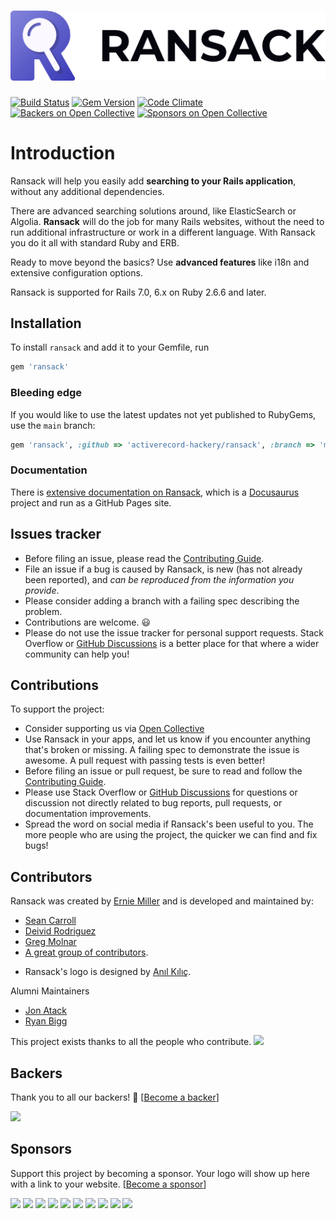 # ![Ransack](./docs/static/logo/ransack-h.png "Ransack")

[![Build Status](https://github.com/activerecord-hackery/ransack/workflows/test/badge.svg)](https://github.com/activerecord-hackery/ransack/actions)
[![Gem Version](https://badge.fury.io/rb/ransack.svg)](http://badge.fury.io/rb/ransack)
[![Code Climate](https://codeclimate.com/github/activerecord-hackery/ransack/badges/gpa.svg)](https://codeclimate.com/github/activerecord-hackery/ransack)
[![Backers on Open Collective](https://opencollective.com/ransack/backers/badge.svg)](#backers) [![Sponsors on Open Collective](https://opencollective.com/ransack/sponsors/badge.svg)](#sponsors)

# Introduction

Ransack will help you easily add **searching to your Rails application**, without any additional dependencies.

There are advanced searching solutions around, like ElasticSearch or Algolia. **Ransack** will do the job for many Rails websites, without the need to run additional infrastructure or work in a different language. With Ransack you do it all with standard Ruby and ERB.

Ready to move beyond the basics? Use **advanced features** like i18n and extensive configuration options.

Ransack is supported for Rails 7.0, 6.x on Ruby 2.6.6 and later.

## Installation

To install `ransack` and add it to your Gemfile, run

```ruby title='Gemfile'
gem 'ransack'
```

### Bleeding edge

If you would like to use the latest updates not yet published to RubyGems, use the `main` branch:

```ruby title='Gemfile'
gem 'ransack', :github => 'activerecord-hackery/ransack', :branch => 'main'
```

### Documentation

There is [extensive documentation on Ransack](https://activerecord-hackery.github.io/ransack/), which is a [Docusaurus](https://docusaurus.io/) project and run as a GitHub Pages site.

## Issues tracker

* Before filing an issue, please read the [Contributing Guide](CONTRIBUTING.md).
* File an issue if a bug is caused by Ransack, is new (has not already been reported), and _can be reproduced from the information you provide_.
* Please consider adding a branch with a failing spec describing the problem.
* Contributions are welcome. :smiley:
* Please do not use the issue tracker for personal support requests. Stack Overflow or [GitHub Discussions](https://github.com/activerecord-hackery/ransack/discussions) is a better place for that where a wider community can help you!


## Contributions

To support the project:

* Consider supporting us via [Open Collective](https://opencollective.com/ransack/backers/badge.svg)
* Use Ransack in your apps, and let us know if you encounter anything that's
broken or missing. A failing spec to demonstrate the issue is awesome. A pull
request with passing tests is even better!
* Before filing an issue or pull request, be sure to read and follow the
[Contributing Guide](CONTRIBUTING.md).
* Please use Stack Overflow or [GitHub Discussions](https://github.com/activerecord-hackery/ransack/discussions) for questions or discussion not
directly related to bug reports, pull requests, or documentation improvements.
* Spread the word on social media if Ransack's been useful
to you. The more people who are using the project, the quicker we can find and
fix bugs!

## Contributors

Ransack was created by [Ernie Miller](http://twitter.com/erniemiller) and is developed and maintained by:
* [Sean Carroll](https://github.com/scarroll32)
* [Deivid Rodriguez](https://github.com/deivid-rodriguez)
* [Greg Molnar](https://github.com/gregmolnar)
* [A great group of contributors](https://github.com/activerecord-hackery/ransack/graphs/contributors).
- Ransack's logo is designed by [Anıl Kılıç](https://github.com/anilkilic).

Alumni Maintainers
- [Jon Atack](http://twitter.com/jonatack)
- [Ryan Bigg](http://twitter.com/ryanbigg)

This project exists thanks to all the people who contribute. <img src="https://opencollective.com/ransack/contributors.svg?width=890&button=false" />


## Backers

Thank you to all our backers! 🙏 [[Become a backer](https://opencollective.com/ransack#backer)]

<a href="https://opencollective.com/ransack#backers" target="_blank"><img src="https://opencollective.com/ransack/backers.svg?width=890" /></a>


## Sponsors

Support this project by becoming a sponsor. Your logo will show up here with a link to your website. [[Become a sponsor](https://opencollective.com/ransack#sponsor)]

<a href="https://opencollective.com/ransack/sponsor/0/website" target="_blank"><img src="https://opencollective.com/ransack/sponsor/0/avatar.svg" /></a>
<a href="https://opencollective.com/ransack/sponsor/1/website" target="_blank"><img src="https://opencollective.com/ransack/sponsor/1/avatar.svg" /></a>
<a href="https://opencollective.com/ransack/sponsor/2/website" target="_blank"><img src="https://opencollective.com/ransack/sponsor/2/avatar.svg" /></a>
<a href="https://opencollective.com/ransack/sponsor/3/website" target="_blank"><img src="https://opencollective.com/ransack/sponsor/3/avatar.svg" /></a>
<a href="https://opencollective.com/ransack/sponsor/4/website" target="_blank"><img src="https://opencollective.com/ransack/sponsor/4/avatar.svg" /></a>
<a href="https://opencollective.com/ransack/sponsor/5/website" target="_blank"><img src="https://opencollective.com/ransack/sponsor/5/avatar.svg" /></a>
<a href="https://opencollective.com/ransack/sponsor/6/website" target="_blank"><img src="https://opencollective.com/ransack/sponsor/6/avatar.svg" /></a>
<a href="https://opencollective.com/ransack/sponsor/7/website" target="_blank"><img src="https://opencollective.com/ransack/sponsor/7/avatar.svg" /></a>
<a href="https://opencollective.com/ransack/sponsor/8/website" target="_blank"><img src="https://opencollective.com/ransack/sponsor/8/avatar.svg" /></a>
<a href="https://opencollective.com/ransack/sponsor/9/website" target="_blank"><img src="https://opencollective.com/ransack/sponsor/9/avatar.svg" /></a>
